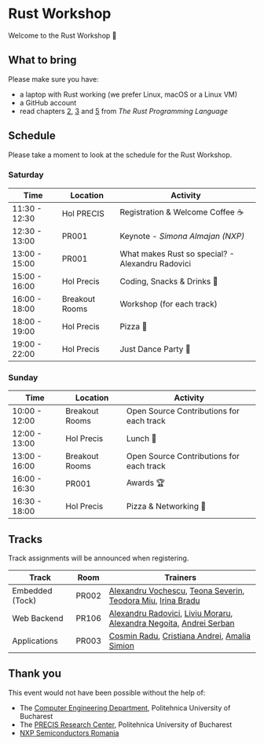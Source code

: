 # Rust Workshop

Welcome to the Rust Workshop :crab:

## What to bring

Please make sure you have:
- a laptop with Rust working (we prefer Linux, macOS or a Linux VM)
- a GitHub account
- read chapters [2](https://doc.rust-lang.org/book/ch02-00-guessing-game-tutorial.html), [3](https://doc.rust-lang.org/book/ch03-00-common-programming-concepts.html) and [5](https://doc.rust-lang.org/book/ch05-00-structs.html) from *The Rust Programming Language*

## Schedule

Please take a moment to look at the schedule for the Rust Workshop.

### Saturday

| Time | Location | Activity |
|------|----------|----------|
|11:30 - 12:30 | Hol PRECIS | Registration & Welcome Coffee :coffee: |
|12:30 - 13:00 | PR001 | Keynote - *Simona Almajan (NXP)* |
|13:00 - 15:00 | PR001 | What makes Rust so special? - Alexandru Radovici |
|15:00 - 16:00 | Hol Precis | Coding, Snacks & Drinks :tropical_drink: |
|16:00 - 18:00 | Breakout Rooms | Workshop (for each track) |
|18:00 - 19:00 | Hol Precis | Pizza :pizza: |
|19:00 - 22:00 | Hol Precis | Just Dance Party :partying_face: |

### Sunday

| Time | Location | Activity |
|------|----------|----------|
|10:00 - 12:00 | Breakout Rooms | Open Source Contributions for each track  |
|12:00 - 13:00 | Hol Precis | Lunch :sandwich: |
|13:00 - 16:00 | Breakout Rooms | Open Source Contributions for each track |
|16:00 - 16:30 | PR001 | Awards :trophy: |
|16:30 - 18:00 | Hol Precis | Pizza & Networking :pizza: |

## Tracks

Track assignments will be announced when registering.

| Track | Room | Trainers |
|-------|------|----------|
| Embedded (Tock) | PR002 | [Alexandru Vochescu](https://github.com/valexandru), [Teona Severin](https://github.com/teonaseverin), [Teodora Miu](https://github.com/teodoramiu), [Irina Bradu](https://github.com/orgs/UPB-RustWorkshop/people/irina-b-dev)  |
| Web Backend | PR106 | [Alexandru Radovici](https://github.com/orgs/UPB-RustWorkshop/people/alexandruradovici), [Liviu Moraru](https://github.com/skyplane23), [Alexandra Negoita](https://github.com/AlexandraNegoita), [Andrei Serban](https://github.com/hateofhades) |
| Applications | PR003 | [Cosmin Radu](https://github.com/orgs/UPB-RustWorkshop/people/cosmindanielradu19), [Cristiana Andrei](https://github.com/orgs/UPB-RustWorkshop/people/Cristiana959), [Amalia Simion](https://github.com/CAmi307) |

## Thank you

This event would not have been possible without the help of:
- The [Computer Engineering Department](https://cs.pub.ro/), Politehnica University of Bucharest
- The [PRECIS Research Center](http://precis.acs.pub.ro/), Politehnica University of Bucharest
- [NXP Semiconductors Romania](https://www.nxp.com/company/about-nxp/worldwide-locations/romania:ROMANIA_HOME_ROMANIAN)

